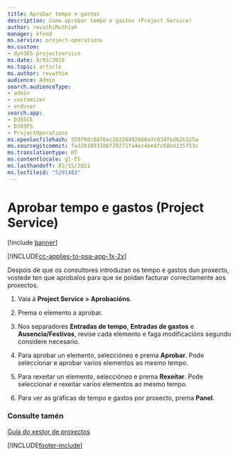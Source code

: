 ```yaml
---
title: Aprobar tempo e gastos
description: Como aprobar tempo e gastos (Project Service)
author: revathiMuthiah
manager: kfend
ms.service: project-operations
ms.custom:
- dyn365-projectservice
ms.date: 8/03/2018
ms.topic: article
ms.author: revathim
audience: Admin
search.audienceType:
- admin
- customizer
- enduser
search.app:
- D365CE
- D365PS
- ProjectOperations
ms.openlocfilehash: 55979dc8076ec2b226492060a7c034fbd62b325a
ms.sourcegitcommit: fa32b1893286f20271fa4ec4be8fc68bd135f53c
ms.translationtype: HT
ms.contentlocale: gl-ES
ms.lasthandoff: 02/15/2021
ms.locfileid: "5291482"
---
```

# <a name="approve-time-and-expenses-project-service"></a>Aprobar tempo e gastos (Project Service)

[!include [banner](../includes/psa-now-project-operations.md)]

[!INCLUDE[cc-applies-to-psa-app-1x-2x](../includes/cc-applies-to-psa-app-1x-2x.md)]

Despois de que os consultores introduzan os tempo e gastos dun proxecto, vostede ten que aprobalos para que se poidan facturar correctamente aos proxectos.  
  
1.  Vaia á **Project Service > Aprobacións**.  
  
2.  Prema o elemento a aprobar.  
  
3.  Nos separadores **Entradas de tempo**, **Entradas de gastos** e **Ausencia/Festivos**, revise cada elemento e faga modificacións segundo considere necesario.  
  
4.  Para aprobar un elemento, seleccióneo e prema **Aprobar**. Pode seleccionar e aprobar varios elementos ao mesmo tempo.  
  
5.  Para rexeitar un elemento, seleccióneo e prema **Rexeitar**. Pode seleccionar e rexeitar varios elementos ao mesmo tempo.  
  
6.  Para ver as gráficas de tempo e gastos por proxecto, prema **Panel**.  
  
### <a name="see-also"></a>Consulte tamén  
 [Guía do xestor de proxectos](../psa/project-manager-guide.md)


[!INCLUDE[footer-include](../includes/footer-banner.md)]
